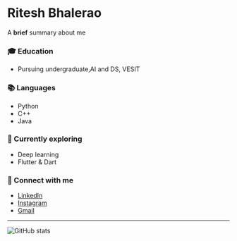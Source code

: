 # Ritesh Bhalerao


A **brief** summary about me

### 🎓 Education
- Pursuing undergraduate,AI and DS, VESIT

### 📚 Languages
- Python
- C++
- Java

### 🔧 Currently exploring
- Deep learning
- Flutter & Dart

### 🔗 Connect with me
- [LinkedIn](https://linkedin.com/in/ritesh-bhalerao-890991239)
- [Instagram](https://instagram.com/riteshh.bhalerao)
- [Gmail](ritesh.bhalerao.11603@gmail.com)

---

![GitHub stats](https://github-readme-stats.vercel.app/api?username=Ritesh&show_icons=true)
